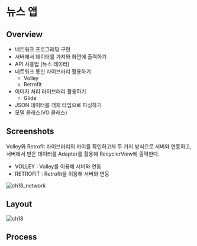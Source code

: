 # 뉴스 앱
## Overview
* 네트워크 프로그래밍 구현
* 서버에서 데이터를 가져와 화면에 출력하기
* API 사용법 (뉴스 데이터)
* 네트워크 통신 라이브러리 활용하기
  * Volley
  * Retrofit
* 이미지 처리 라이브러리 활용하기
  * Glide
* JSON 데이터를 객체 타입으로 파싱하기
* 모델 클래스(VO 클래스)

## Screenshots
Volley와 Retrofit 라이브러리의 차이를 확인하고자 두 가지 방식으로 서버와 연동하고, 서버에서 받은 데이터를 Adapter를 활용해 RecyclerView에 출력한다.
* VOLLEY : Volley를 이용해 서버와 연동  
* RETROFIT : Retrofit을 이용해 서버와 연동  

![ch18_network](https://user-images.githubusercontent.com/86085387/155841127-a98206ae-be28-4690-aed2-155adab01e56.gif)


## Layout
![ch18](https://user-images.githubusercontent.com/86085387/155844836-fface18e-4a88-490c-970f-fd62b365afb7.jpg)

## Process
